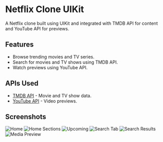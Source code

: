 # Netflix Clone UIKit

A Netflix clone built using UIKit and integrated with TMDB API for content and YouTube API for previews.

## Features

- Browse trending movies and TV series.
- Search for movies and TV shows using TMDB API.
- Watch previews using YouTube API.

## APIs Used

- [TMDB API](https://www.themoviedb.org/documentation/api) - Movie and TV show data.
- [YouTube API](https://developers.google.com/youtube) - Video previews.

## Screenshots

![Home](Netflix%20Clone/Screenshots/home.png)
![Home Sections](Netflix%20Clone/Screenshots/home-2.png)
![Upcoming](Netflix%20Clone/Screenshots/upcoming.png)
![Search Tab](Netflix%20Clone/Screenshots/default-search.png)
![Search Results](Netflix%20Clone/Screenshots/search-results.png)
![Media Preview](Netflix%20Clone/Screenshots/media-preview.png)

